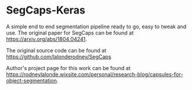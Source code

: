 # SegCaps-Keras
A simple end to end segmentation pipeline ready to go, easy to tweak and use.
The original paper for SegCaps can be found at https://arxiv.org/abs/1804.04241.

The original source code can be found at https://github.com/lalonderodney/SegCaps

Author's project page for this work can be found at https://rodneylalonde.wixsite.com/personal/research-blog/capsules-for-object-segmentation.
